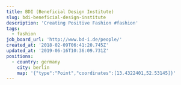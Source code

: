 ```yaml
---
title: BDI (Beneficial Design Institute)
slug: bdi-beneficial-design-institute
description: 'Creating Positive Fashion #fashion'
tags:
  - fashion
job_board_url: 'http://www.bd-i.de/people/'
created_at: '2018-02-09T06:41:20.745Z'
updated_at: '2019-06-16T10:36:09.731Z'
positions:
  - country: germany
    city: berlin
    map: '{"type":"Point","coordinates":[13.4322401,52.53145]}'
---
```

